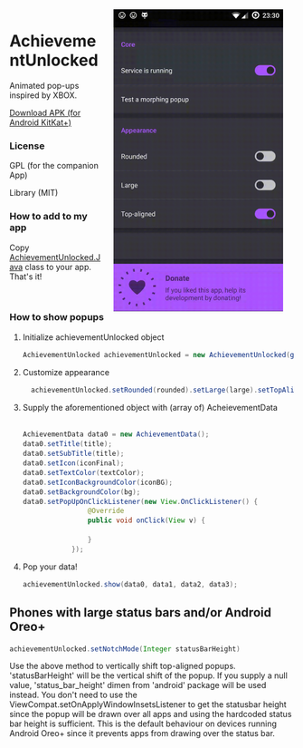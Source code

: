 <img src="/preview.gif" width="300" align="right" alt="AchievementUnlocked app demo" hspace="20">
<h1>AchievementUnlocked</h1>
<p>Animated pop-ups inspired by XBOX. </p>
<a href="https://github.com/DarkionAvey/AchievementUnlocked-library/blob/master/app/app-release.apk?raw=true">Download APK (for Android KitKat+)</a>

<h3>License</h3>
<p>GPL (for the companion App)</p>
<p>Library (MIT)</p>

<h3>How to add to my app</h3>
<p>Copy <a href="https://raw.githubusercontent.com/DarkionAvey/AchievementUnlocked-library/master/app/src/main/java/net/darkion/achievementUnlockedApp/AchievementUnlocked.java">AchievementUnlocked.Java</a> class to your app. That's it!</p> <br>
<h3>How to show popups</h3>
<ol>
  <li>Initialize achievementUnlocked object
 
```java
AchievementUnlocked achievementUnlocked = new AchievementUnlocked(getApplicationContext());
```
</li>
  <li>Customize appearance
  
```java
  achievementUnlocked.setRounded(rounded).setLarge(large).setTopAligned(top).setDismissible(dismiss)
```   
</li>
<li>Supply the aforementioned object with (array of) AcheievementData

```java

AchievementData data0 = new AchievementData();
data0.setTitle(title); 
data0.setSubTitle(title);
data0.setIcon(iconFinal);  
data0.setTextColor(textColor);
data0.setIconBackgroundColor(iconBG);
data0.setBackgroundColor(bg);
data0.setPopUpOnClickListener(new View.OnClickListener() {
                @Override
                public void onClick(View v) {
                 
                }
            });

```
</li>
<li>Pop your data!

```java
achievementUnlocked.show(data0, data1, data2, data3);
```
</li>
</ol> 

<h2>Phones with large status bars and/or Android Oreo+</h2>

```java
achievementUnlocked.setNotchMode(Integer statusBarHeight)
```

Use the above method to vertically shift top-aligned popups. 'statusBarHeight' will be the vertical shift of the popup. If you supply a null value, 'status_bar_height' dimen from 'android' package will be used instead. You don't need to use the ViewCompat.setOnApplyWindowInsetsListener to get the statusbar height since the popup will be drawn over all apps and using the hardcoded status bar height is sufficient. This is the default behaviour on devices running Android Oreo+ since it prevents apps from drawing over the status bar. 
